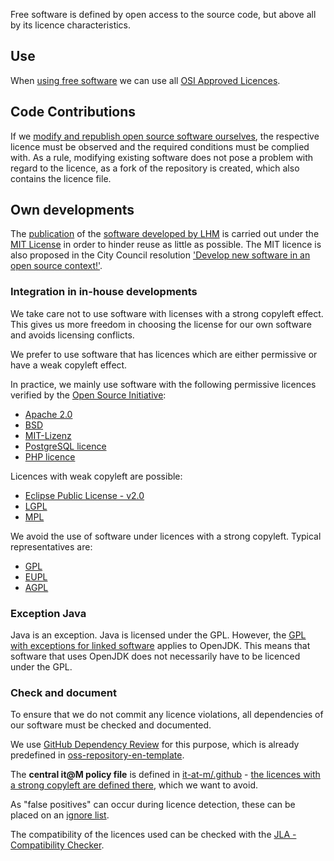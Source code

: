 Free software is defined by open access to the source code, but above all by its licence characteristics.

## Use

When [using free software](./use) we can use all [OSI Approved Licences](https://opensource.org/licenses).

## Code Contributions

If we [modify and republish open source software ourselves](./improve#code-contributions), the respective licence must be observed and the required conditions must be complied with.
As a rule, modifying existing software does not pose a problem with regard to the licence, as a fork of the repository is created, which also contains the licence file.

## Own developments

The [publication](./publish) of the [software developed by LHM](./in-house-development) is carried out under the [MIT License](https://en.wikipedia.org/wiki/MIT_License) in order to hinder reuse as little as possible.
The MIT licence is also proposed in the City Council resolution ['Develop new software in an open source context!'](https://risi.muenchen.de/risi/antrag/detail/6289779).

### Integration in in-house developments

We take care not to use software with licenses with a strong copyleft effect. This gives us more freedom in choosing the license for our own software and avoids licensing conflicts.

We prefer to use software that has licences which are either permissive or have a weak copyleft effect.

In practice, we mainly use software with the following permissive licences verified by the [Open Source Initiative](https://opensource.org/licenses):

- [Apache 2.0](https://en.wikipedia.org/wiki/Apache_License)
- [BSD](https://en.wikipedia.org/wiki/BSD_licenses)
- [MIT-Lizenz](https://en.wikipedia.org/wiki/MIT_License)
- [PostgreSQL licence](https://www.postgresql.org/about/licence/)
- [PHP licence](https://en.wikipedia.org/wiki/PHP_License)

Licences with weak copyleft are possible:

- [Eclipse Public License - v2.0](https://en.wikipedia.org/wiki/Eclipse_Public_License#Version_2.0)
- [LGPL](https://en.wikipedia.org/wiki/GNU_Lesser_General_Public_License)
- [MPL](https://en.wikipedia.org/wiki/Mozilla_Public_License)

We avoid the use of software under licences with a strong copyleft.
Typical representatives are:

- [GPL](https://en.wikipedia.org/wiki/GNU_General_Public_License)
- [EUPL](https://en.wikipedia.org/wiki/European_Union_Public_Licence)
- [AGPL](https://en.wikipedia.org/wiki/GNU_Affero_General_Public_License)

### Exception Java

Java is an exception.
Java is licensed under the GPL.
However, the [GPL with exceptions for linked software](https://en.wikipedia.org/wiki/GPL_linking_exception) applies to OpenJDK.
This means that software that uses OpenJDK does not necessarily have to be licenced under the GPL.

### Check and document

To ensure that we do not commit any licence violations, all dependencies of our software must be checked and documented.

We use [GitHub Dependency Review](https://docs.github.com/code-security/supply-chain-security/understanding-your-software-supply-chain/about-dependency-review) for this purpose, which is already predefined in [oss-repository-en-template](https://github.com/it-at-m/oss-repository-en-template/blob/main/.github/workflows/dependency_review.yaml).

The **central it@M policy file** is defined in [it-at-m/.github](https://github.com/it-at-m/.github/blob/main/workflow-configs/dependency_review.yaml) - [the licences with a strong copyleft are defined there](https://github.com/it-at-m/.github/blob/main/workflow-configs/dependency_review.yaml#L2), which we want to avoid.

As "false positives" can occur during licence detection, these can be placed on an [ignore list](https://github.com/it-at-m/.github/blob/main/workflow-configs/dependency_review.yaml#L6).

The compatibility of the licences used can be checked with the [JLA - Compatibility Checker](https://joinup.ec.europa.eu/collection/eupl/solution/joinup-licensing-assistant/jla-compatibility-checker).
